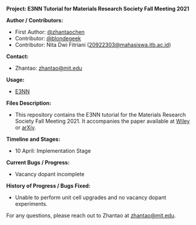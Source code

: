 **Project: E3NN Tutorial for Materials Research Society Fall Meeting 2021**

**Author / Contributors:**
- First Author: [@zhantaochen](https://github.com/zhantaochen)
- Contributor: [@blondegeek](https://github.com/blondegeek)
- Contributor: Nita Dwi Fitriani (20922303@mahasiswa.itb.ac.id)

**Contact:** 
- Zhantao: [zhantao@mit.edu](mailto:zhantao@mit.edu)

**Usage:** 
- [E3NN](https://e3nn.org/)

**Files Description:** 
- This repository contains the E3NN tutorial for the Materials Research Society Fall Meeting 2021. It accompanies the paper available at [Wiley](https://onlinelibrary.wiley.com/doi/10.1002/advs.202004214) or [arXiv](https://arxiv.org/pdf/2009.05163.pdf).
  
**Timeline and Stages:** 
- 10 April: Implementation Stage

**Current Bugs / Progress:** 
- Vacancy dopant incomplete

**History of Progress / Bugs Fixed:** 
- Unable to perform unit cell upgrades and no vacancy dopant experiments.

For any questions, please reach out to Zhantao at [zhantao@mit.edu](mailto:zhantao@mit.edu).
